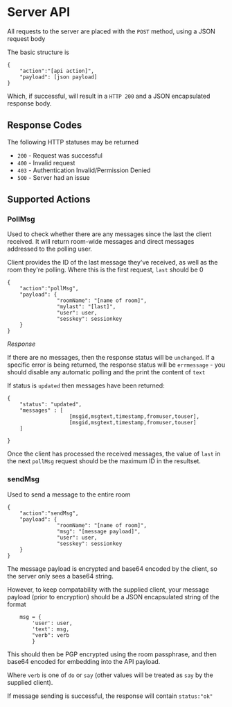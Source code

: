 Server API
============

All requests to the server are placed with the `POST` method, using a JSON request body

The basic structure is

    {
        "action":"[api action]",
        "payload": [json payload]
    }

Which, if successful, will result in a `HTTP 200` and a JSON encapsulated response body.



Response Codes
---------------

The following HTTP statuses may be returned

* `200` - Request was successful
* `400` - Invalid request
* `403` - Authentication Invalid/Permission Denied
* `500` - Server had an issue




Supported Actions
-------------------



### PollMsg

Used to check whether there are any messages since the last the client received. It will return room-wide messages and direct messages addressed to the polling user.

Client provides the ID of the last message they've received, as well as the room they're polling. Where this is the first request, `last` should be 0

    {
        "action":"pollMsg",
        "payload": {    
                    "roomName": "[name of room]",
                    "mylast": "[last]",
                    "user": user,
                    "sesskey": sessionkey
        }
    }


*Response*

If there are no messages, then the response status will be `unchanged`.
If a specific error is being returned, the response status will be `errmessage` - you should disable any automatic polling and the print the content of `text`

If status is `updated` then messages have been returned:

    {
        "status": "updated",
        "messages" : [
                        [msgid,msgtext,timestamp,fromuser,touser],
                        [msgid,msgtext,timestamp,fromuser,touser]    
        ]

    }

Once the client has processed the received messages, the value of `last` in the next `pollMsg` request should be the maximum ID in the resultset.




### sendMsg

Used to send a message to the entire room

    {
        "action":"sendMsg",
        "payload": {    
                    "roomName": "[name of room]",
                    "msg": "[message payload]",
                    "user": user,
                    "sesskey": sessionkey
        }
    }

The message payload is encrypted and base64 encoded by the client, so the server only sees a base64 string. 

However, to keep compatability with the supplied client, your message payload (prior to encryption) should be a JSON encapsulated string of the format

        msg = {
            'user': user,
            'text': msg,
            "verb": verb
            }

This should then be PGP encrypted using the room passphrase, and then base64 encoded for embedding into the API payload.
            
Where `verb` is one of `do` or `say` (other values will be treated as `say` by the supplied client).


If message sending is successful, the response will contain `status:"ok"`




    
    